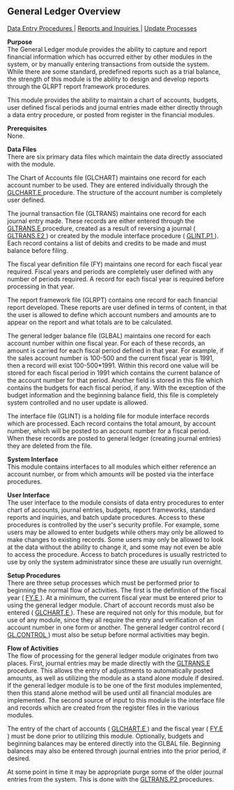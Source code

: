 ##  General Ledger Overview

<PageHeader />

[ Data Entry Procedures ](GL-ENTRY/README.md) | [ Reports and Inquiries ](GL-REPORT/README.md) | [ Update Processes ](GL-PROCESS/README.md)

**Purpose**  
The General Ledger module provides the ability to capture and report financial
information which has occurred either by other modules in the system, or by
manually entering transactions from outside the system. While there are some
standard, predefined reports such as a trial balance, the strength of this
module is the ability to design and develop reports through the GLRPT report
framework procedures.  
  
This module provides the ability to maintain a chart of accounts, budgets,
user defined fiscal periods and journal entries made either directly through a
data entry procedure, or posted from register in the financial modules.

**Prerequisites**  
None.

**Data Files**  
There are six primary data files which maintain the data directly associated
with the module.  
  
The Chart of Accounts file (GLCHART) maintains one record for each account number to be used. They are entered individually through the [ GLCHART.E ](../../rover/AP-OVERVIEW/AP-ENTRY/AP-E/CHECKS-E/AP-CONTROL/GLCHART-E) procedure. The structure of the account number is completely user defined.   
  
The journal transaction file (GLTRANS) maintains one record for each journal entry made. These records are either entered through the [ GLTRANS.E ](../../rover/AP-OVERVIEW/AP-ENTRY/ACCT-CONTROL/ACCT-CONTROL-1/ar-e/AR-E-1/CASH-E/recon-e/RECON-E-4/GLTRANS-E) procedure, created as a result of reversing a journal ( [ GLTRANS.E2 ](GL-ENTRY/GLTRANS-E2/README.md) ) or created by the module interface procedure ( [ GLINT.P1 ](../../rover/AP-OVERVIEW/AP-ENTRY/AP-E/CHECKS-E/AP-CONTROL/GLCHART-E/GLCHART-E-1/GL-CONTROL/GL-CONTROL-1/GLINT-P1) ). Each record contains a list of debits and credits to be made and must balance before filing.
  
The fiscal year definition file (FY) maintains one record for each fiscal year
required. Fiscal years and periods are completely user defined with any number
of periods required. A record for each fiscal year is required before
processing in that year.  
  
The report framework file (GLRPT) contains one record for each financial
report developed. These reports are user defined in terms of content, in that
the user is allowed to define which account numbers and amounts are to appear
on the report and what totals are to be calculated.  
  
The general ledger balance file (GLBAL) maintains one record for each account
number within one fiscal year. For each of these records, an amount is carried
for each fiscal period defined in that year. For example, if the sales account
number is 100-500 and the current fiscal year is 1991, then a record will
exist 100-500*1991. Within this record one value will be stored for each
fiscal period in 1991 which contains the current balance of the account number
for that period. Another field is stored in this file which contains the
budgets for each fiscal period, if any. With the exception of the budget
information and the beginning balance field, this file is completely system
controlled and no user update is allowed.  
  
The interface file (GLINT) is a holding file for module interface records
which are processed. Each record contains the total amount, by account number,
which will be posted to an account number for a fiscal period. When these
records are posted to general ledger (creating journal entries) they are
deleted from the file.

**System Interface**  
This module contains interfaces to all modules which either reference an
account number, or from which amounts will be posted via the interface
procedures.

**User Interface**  
The user interface to the module consists of data entry procedures to enter
chart of accounts, journal entries, budgets, report frameworks, standard
reports and inquiries, and batch update procedures. Access to these procedures
is controlled by the user's security profile. For example, some users may be
allowed to enter budgets while others may only be allowed to make changes to
existing records. Some users may only be allowed to look at the data without
the ability to change it, and some may not even be able to access the
procedure. Access to batch procedures is usually restricted to use by only the
system administrator since these are usually run overnight.

**Setup Procedures**  
There are three setup processes which must be performed prior to beginning the normal flow of activities. The first is the definition of the fiscal year ( [ FY.E ](../../rover/AP-OVERVIEW/AP-ENTRY/ACCT-CONTROL/ACCT-CONTROL-1/ar-e/AR-E-1/CASH-E/recon-e/RECON-E-4/GLTRANS-E/GLTRANS-E-1/FY-E) ). At a minimum, the current fiscal year must be entered prior to using the general ledger module. Chart of account records must also be entered ( [ GLCHART.E ](../../rover/AP-OVERVIEW/AP-ENTRY/AP-E/CHECKS-E/AP-CONTROL/GLCHART-E) ). These are required not only for this module, but for use of any module, since they all require the entry and verification of an account number in one form or another. The general ledger control record ( [ GL.CONTROL ](../../rover/AP-OVERVIEW/AP-ENTRY/AP-E/CHECKS-E/AP-CONTROL/GLCHART-E/GLCHART-E-1/GL-CONTROL) ) must also be setup before normal activities may begin. 

**Flow of Activities**  
The flow of processing for the general ledger module originates from two places. First, journal entries may be made directly with the [ GLTRANS.E ](../../rover/AP-OVERVIEW/AP-ENTRY/ACCT-CONTROL/ACCT-CONTROL-1/ar-e/AR-E-1/CASH-E/recon-e/RECON-E-4/GLTRANS-E) procedure. This allows the entry of adjustments to automatically posted amounts, as well as utilizing the module as a stand alone module if desired. If the general ledger module is to be one of the first modules implemented, then this stand alone method will be used until all financial modules are implemented. The second source of input to this module is the interface file and records which are created from the register files in the various modules.   
  
The entry of the chart of accounts ( [ GLCHART.E ](../../rover/AP-OVERVIEW/AP-ENTRY/AP-E/CHECKS-E/AP-CONTROL/GLCHART-E) ) and the fiscal year ( [ FY.E ](../../rover/AP-OVERVIEW/AP-ENTRY/ACCT-CONTROL/ACCT-CONTROL-1/ar-e/AR-E-1/CASH-E/recon-e/RECON-E-4/GLTRANS-E/GLTRANS-E-1/FY-E) ) must be done prior to utilizing this module. Optionally, budgets and beginning balances may be entered directly into the GLBAL file. Beginning balances may also be entered through journal entries into the prior period, if desired.   
  
At some point in time it may be appropriate purge some of the older journal entries from the system. This is done with the [ GLTRANS.P2 ](GL-PROCESS/GLTRANS-P2/README.md) procedures.

<badge text= "Version 8.10.57" vertical="middle" />

<PageFooter />